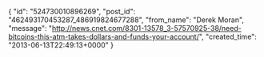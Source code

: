  {
   "id": "524730010896269",
   "post_id": "462493170453287_486919824677288",
   "from_name": "Derek Moran",
   "message": "http://news.cnet.com/8301-13578_3-57570925-38/need-bitcoins-this-atm-takes-dollars-and-funds-your-account/",
   "created_time": "2013-06-13T22:49:13+0000"
 }
